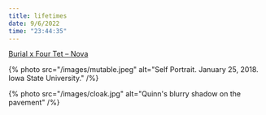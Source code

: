 ```yaml
---
title: lifetimes
date: 9/6/2022
time: "23:44:35"
---
```


[Burial x Four Tet – Nova](https://youtu.be/Y0JSeIHz8OQ)

{% photo src="/images/mutable.jpeg" alt="Self Portrait. January 25, 2018. Iowa State University." /%}

{% photo src="/images/cloak.jpg" alt="Quinn's blurry shadow on the pavement" /%}
